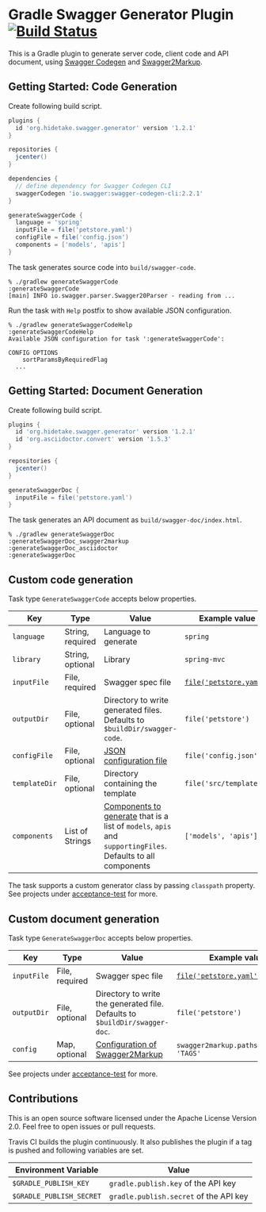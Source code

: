 Gradle Swagger Generator Plugin [![Build Status](https://travis-ci.org/int128/gradle-swagger-generator-plugin.svg?branch=master)](https://travis-ci.org/int128/gradle-swagger-generator-plugin)
=============================

This is a Gradle plugin to generate server code, client code and API document, using [Swagger Codegen](https://github.com/swagger-api/swagger-codegen) and [Swagger2Markup](https://github.com/Swagger2Markup/swagger2markup).


Getting Started: Code Generation
--------------------------------

Create following build script.

```groovy
plugins {
  id 'org.hidetake.swagger.generator' version '1.2.1'
}

repositories {
  jcenter()
}

dependencies {
  // define dependency for Swagger Codegen CLI
  swaggerCodegen 'io.swagger:swagger-codegen-cli:2.2.1'
}

generateSwaggerCode {
  language = 'spring'
  inputFile = file('petstore.yaml')
  configFile = file('config.json')
  components = ['models', 'apis']
}
```

The task generates source code into `build/swagger-code`.

```
% ./gradlew generateSwaggerCode
:generateSwaggerCode
[main] INFO io.swagger.parser.Swagger20Parser - reading from ...
```

Run the task with `Help` postfix to show available JSON configuration.

```
% ./gradlew generateSwaggerCodeHelp
:generateSwaggerCodeHelp
Available JSON configuration for task ':generateSwaggerCode':

CONFIG OPTIONS
	sortParamsByRequiredFlag
  ...
```


Getting Started: Document Generation
------------------------------------

Create following build script.

```groovy
plugins {
  id 'org.hidetake.swagger.generator' version '1.2.1'
  id 'org.asciidoctor.convert' version '1.5.3'
}

repositories {
  jcenter()
}

generateSwaggerDoc {
  inputFile = file('petstore.yaml')
}
```

The task generates an API document as `build/swagger-doc/index.html`.

```
% ./gradlew generateSwaggerDoc
:generateSwaggerDoc_swagger2markup
:generateSwaggerDoc_asciidoctor
:generateSwaggerDoc
```


Custom code generation
----------------------

Task type `GenerateSwaggerCode` accepts below properties.

Key           | Type              | Value                                   | Example value
--------------|-------------------|-----------------------------------------|--------------
`language`    | String, required  | Language to generate                    | `spring`
`library`     | String, optional  | Library                                 | `spring-mvc`
`inputFile`   | File, required    | Swagger spec file                       | [`file('petstore.yaml')`](https://github.com/OAI/OpenAPI-Specification/blob/master/examples/v2.0/yaml/petstore.yaml)
`outputDir`   | File, optional    | Directory to write generated files. Defaults to `$buildDir/swagger-code`. | `file('petstore')`
`configFile`  | File, optional    | [JSON configuration file](https://github.com/swagger-api/swagger-codegen#customizing-the-generator) | `file('config.json')`
`templateDir` | File, optional    | Directory containing the template       | `file('src/template')`
`components`  | List of Strings   | [Components to generate](https://github.com/swagger-api/swagger-codegen#selective-generation) that is a list of `models`, `apis` and `supportingFiles`. Defaults to all components | `['models', 'apis']`

The task supports a custom generator class by passing `classpath` property.
See projects under [acceptance-test](acceptance-test) for more.


Custom document generation
--------------------------

Task type `GenerateSwaggerDoc` accepts below properties.

Key           | Type              | Value                                   | Example value
--------------|-------------------|-----------------------------------------|--------------
`inputFile`   | File, required    | Swagger spec file                       | [`file('petstore.yaml')`](https://github.com/OAI/OpenAPI-Specification/blob/master/examples/v2.0/yaml/petstore.yaml)
`outputDir`   | File, optional    | Directory to write the generated file. Defaults to `$buildDir/swagger-doc`. | `file('petstore')`
`config`      | Map, optional     | [Configuration of Swagger2Markup](http://swagger2markup.github.io/swagger2markup/1.1.0/#_swagger2markup_properties) | `swagger2markup.pathsGroupedBy: 'TAGS'`

See projects under [acceptance-test](acceptance-test) for more.


Contributions
-------------

This is an open source software licensed under the Apache License Version 2.0.
Feel free to open issues or pull requests.

Travis CI builds the plugin continuously.
It also publishes the plugin if a tag is pushed and following variables are set.

Environment Variable        | Value
----------------------------|------
`$GRADLE_PUBLISH_KEY`       | `gradle.publish.key` of the API key
`$GRADLE_PUBLISH_SECRET`    | `gradle.publish.secret` of the API key
